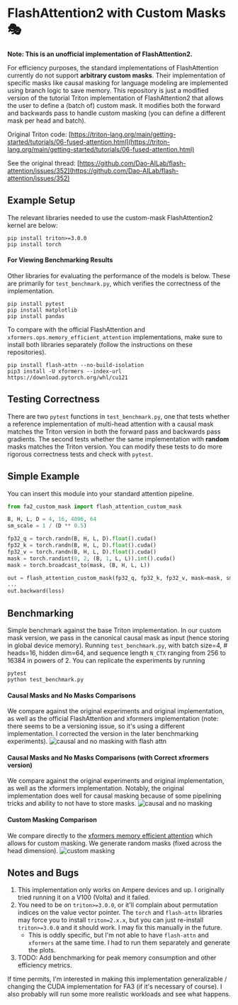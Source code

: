 # FlashAttention2 with Custom Masks 🎭
**Note: This is an unofficial implementation of FlashAttention2.**

For efficiency purposes, the standard implementations of FlashAttention currently do not support **arbitrary custom masks**. 
Their implementation of specific masks like causal masking for language modeling are implemented using branch logic to save memory. This repository is just a modified version of the tutorial Triton implementation of FlashAttention2 that allows the user
to define a (batch of) custom mask. It modifies both the forward and backwards pass to handle custom masking (you can define a different mask per head and batch).
 
Original Triton code: [https://triton-lang.org/main/getting-started/tutorials/06-fused-attention.html](https://triton-lang.org/main/getting-started/tutorials/06-fused-attention.html)

See the original thread: [https://github.com/Dao-AILab/flash-attention/issues/352](https://github.com/Dao-AILab/flash-attention/issues/352)

## Example Setup
The relevant libraries needed to use the custom-mask FlashAttention2 kernel are below:
```
pip install triton>=3.0.0
pip install torch
```

#### For Viewing Benchmarking Results
Other libraries for evaluating the performance of the models is below. These are primarily for `test_benchmark.py`, which verifies the correctness of the implementation.
```
pip install pytest
pip install matplotlib
pip install pandas
```
To compare with the official FlashAttention and `xformers.ops.memory_efficient_attention` implementations, make sure to install both libraries separately (follow the instructions on these repositories).
```
pip install flash-attn --no-build-isolation
pip3 install -U xformers --index-url https://download.pytorch.org/whl/cu121
```

## Testing Correctness
There are two `pytest` functions in `test_benchmark.py`, one that tests whether a reference implementation of multi-head attention with a causal mask matches the Triton version in both the forward pass and backwards pass gradients. The second tests whether the same implementation with **random** masks matches the Triton version. You can modify these tests to do more rigorous correctness tests and check with `pytest`.

## Simple Example
You can insert this module into your standard attention pipeline.
```python
from fa2_custom_mask import flash_attention_custom_mask

B, H, L, D = 4, 16, 4096, 64
sm_scale = 1 / (D ** 0.5)

fp32_q = torch.randn(B, H, L, D).float().cuda()
fp32_k = torch.randn(B, H, L, D).float().cuda()
fp32_v = torch.randn(B, H, L, D).float().cuda()
mask = torch.randint(0, 2, (B, 1, L, L)).int().cuda()
mask = torch.broadcast_to(mask, (B, H, L, L))

out = flash_attention_custom_mask(fp32_q, fp32_k, fp32_v, mask=mask, sm_scale=sm_scale)
...
out.backward(loss)
```

## Benchmarking
Simple benchmark against the base Triton implementation. In our custom mask version, we pass in the canonical causal mask as input (hence storing in global device memory). Running `test_benchmark.py`,
with batch size=4, # heads=16, hidden dim=64, and sequence length `N_CTX` ranging from 256 to 16384 in powers of 2. You can replicate the experiments by running
```
pytest
python test_benchmark.py
```

#### Causal Masks and No Masks Comparisons 
We compare against the original experiments and original implementation, as well as the official FlashAttention and xformers implementation (note: there seems to be a versioning issue, so it's using a different implementation. I corrected the version in the later benchmarking experiments). 
![causal and no masking with flash attn](./data/results-causal-fa.png)
 
#### Causal Masks and No Masks Comparisons (with Correct xfrormers version)
We compare against the original experiments and original implementation, as well as the xformers implementation. Notably, the original implementation does well for causal masking because of some pipelining tricks and ability to not have to store masks.
![causal and no masking](./data/results-causal.png)
#### Custom Masking Comparison
We compare directly to the [xformers memory efficient attention](https://facebookresearch.github.io/xformers/components/ops.html) which allows for custom masking. We generate random masks (fixed across the head dimension).
![custom masking](./data/results-random.png)


## Notes and Bugs
1. This implementation only works on Ampere devices and up. I originally tried running it on a V100 (Volta) and it failed. 
2. You need to be on `triton>=3.0.0`, or it'll complain about permutation indices on the value vector pointer. The `torch` and `flash-attn` libraries may force you to install `triton=2.x.x`, but you can just re-install `triton>=3.0.0` and it should work. I may fix this manually in the future.
    * This is oddly specific, but I'm not able to have `flash-attn` and `xformers` at the same time. I had to run them separately and generate the plots.
3. TODO: Add benchmarking for peak memory consumption and other efficiency metrics.

If time permits, I'm interested in making this implementation generalizable / changing the CUDA implementation for FA3 (if it's necessary of course). I also probably will run some more realistic workloads and see what happens.



